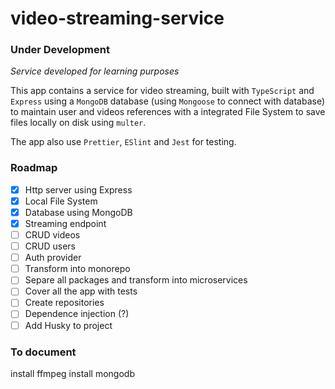 # video-streaming-service

### **Under Development**

_Service developed for learning purposes_

This app contains a service for video streaming, built with `TypeScript` and `Express` using a `MongoDB` database (using `Mongoose` to connect with database) to maintain user and videos references with a integrated File System to save files locally on disk using `multer`.

The app also use `Prettier`, `ESlint` and `Jest` for testing.

### Roadmap

- [x] Http server using Express
- [x] Local File System
- [x] Database using MongoDB
- [x] Streaming endpoint
- [ ] CRUD videos
- [ ] CRUD users
- [ ] Auth provider
- [ ] Transform into monorepo
- [ ] Separe all packages and transform into microservices
- [ ] Cover all the app with tests
- [ ] Create repositories
- [ ] Dependence injection (?)
- [ ] Add Husky to project

### To document

install ffmpeg
install mongodb
